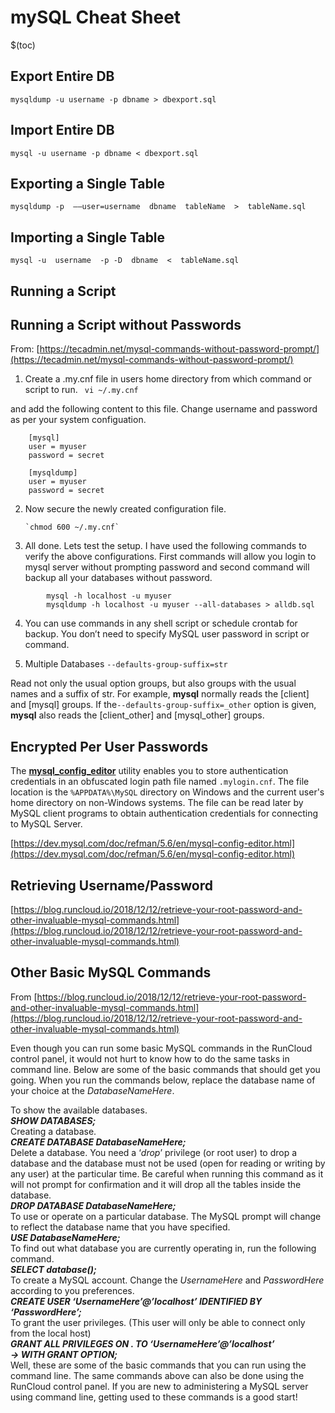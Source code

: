 # mySQL Cheat Sheet

$(toc)

## Export Entire DB
`mysqldump -u username -p dbname > dbexport.sql`

## Import Entire DB
`mysql -u username -p dbname < dbexport.sql`

## Exporting a Single Table
  
`mysqldump -p  ––user=username  dbname  tableName  >  tableName.sql`

## Importing a Single Table  

`mysql -u  username  -p -D  dbname  <  tableName.sql`

## Running a Script

## Running a Script without Passwords

From: [https://tecadmin.net/mysql-commands-without-password-prompt/](https://tecadmin.net/mysql-commands-without-password-prompt/)

1. Create a .my.cnf file in users home directory from which command or script to run.
` vi ~/.my.cnf`

and add the following content to this file. Change username and password as per your system configuation.

```
    [mysql]
    user = myuser
    password = secret

	[mysqldump]
	user = myuser
	password = secret
```
2. Now secure the newly created configuration file.

       `chmod 600 ~/.my.cnf`
    
3. All done. Lets test the setup. I have used the following commands to verify the above configurations. First commands will allow you login to mysql server without prompting password and second command will backup all your databases without password.
```
		mysql -h localhost -u myuser
		mysqldump -h localhost -u myuser --all-databases > alldb.sql
```
4. You can use commands in any shell script or schedule crontab for backup. You don’t need to specify MySQL user password in script or command.

5. Multiple Databases
`--defaults-group-suffix=str`

Read not only the usual option groups, but also groups with the usual names and a suffix of str. For example, **mysql** normally reads the [client] and [mysql] groups. If the`--defaults-group-suffix=_other` option is given, **mysql** also reads the [client_other] and [mysql_other] groups.

## Encrypted Per User Passwords

The  [**mysql_config_editor**](https://dev.mysql.com/doc/refman/5.6/en/mysql-config-editor.html "4.6.6 mysql_config_editor — MySQL Configuration Utility")  utility enables you to store authentication credentials in an obfuscated login path file named  `.mylogin.cnf`. The file location is the  `%APPDATA%\MySQL`  directory on Windows and the current user's home directory on non-Windows systems. The file can be read later by MySQL client programs to obtain authentication credentials for connecting to MySQL Server.

[https://dev.mysql.com/doc/refman/5.6/en/mysql-config-editor.html](https://dev.mysql.com/doc/refman/5.6/en/mysql-config-editor.html)

## Retrieving Username/Password

[https://blog.runcloud.io/2018/12/12/retrieve-your-root-password-and-other-invaluable-mysql-commands.html](https://blog.runcloud.io/2018/12/12/retrieve-your-root-password-and-other-invaluable-mysql-commands.html)

## **Other Basic MySQL Commands**

From [https://blog.runcloud.io/2018/12/12/retrieve-your-root-password-and-other-invaluable-mysql-commands.html](https://blog.runcloud.io/2018/12/12/retrieve-your-root-password-and-other-invaluable-mysql-commands.html)

Even though you can run some basic MySQL commands in the RunCloud control panel, it would not hurt to know how to do the same tasks in command line. Below are some of the basic commands that should get you going. When you run the commands below, replace the database name of your choice at the _DatabaseNameHere_.  

To show the available databases.  
**_SHOW DATABASES;_**  
Creating a database.  
**_CREATE DATABASE DatabaseNameHere;_**  
Delete a database. You need a ‘_drop_’ privilege (or root user) to drop a database and the database must not be used (open for reading or writing by any user) at the particular time. Be careful when running this command as it will not prompt for confirmation and it will drop all the tables inside the database.  
**_DROP DATABASE DatabaseNameHere;_**  
To use or operate on a particular database. The MySQL prompt will change to reflect the database name that you have specified.  
**_USE_ _DatabaseNameHere;_**  
To find out what database you are currently operating in, run the following command.  
**_SELECT database();_**  
To create a MySQL account. Change the _UsernameHere_ and _PasswordHere_ according to you preferences.  
**_CREATE USER ‘UsernameHere’@’localhost’ IDENTIFIED BY ‘PasswordHere’;_**  
To grant the user privileges. (This user will only be able to connect only from the local host)  
**_GRANT ALL PRIVILEGES ON *.* TO ‘UsernameHere’@’localhost’_**  
**_-> WITH GRANT OPTION;_**  
Well, these are some of the basic commands that you can run using the command line. The same commands above can also be done using the RunCloud control panel. If you are new to administering a MySQL server using command line, getting used to these commands is a good start!
<!--stackedit_data:
eyJoaXN0b3J5IjpbLTE3MjQ0OTA0MDcsMTg0MDg3ODY1MSwtMT
c5ODM1MjczNiwtMTI1MzI5OTc4XX0=
-->